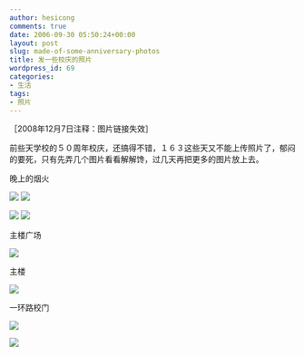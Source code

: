 ```yaml
---
author: hesicong
comments: true
date: 2006-09-30 05:50:24+00:00
layout: post
slug: made-of-some-anniversary-photos
title: 发一些校庆的照片
wordpress_id: 69
categories:
- 生活
tags:
- 照片
---
```


［2008年12月7日注释：图片链接失效］

前些天学校的５０周年校庆，还搞得不错，１６３这些天又不能上传照片了，郁闷的要死，只有先弄几个图片看看解解馋，过几天再把更多的图片放上去。

晚上的烟火

[![](http://www.hesicong.net/pjblog/liveWriterImage/da1d25811bc0_140EB/IMG_0673_thumb1.jpg)](http://www.hesicong.net/pjblog/liveWriterImage/da1d25811bc0_140EB/IMG_06733.jpg) [![](http://www.hesicong.net/pjblog/liveWriterImage/da1d25811bc0_140EB/IMG_0746_thumb.jpg)](http://www.hesicong.net/pjblog/liveWriterImage/da1d25811bc0_140EB/IMG_07462.jpg)

[![](http://www.hesicong.net/pjblog/liveWriterImage/da1d25811bc0_140EB/IMG_0766_thumb.jpg)](http://www.hesicong.net/pjblog/liveWriterImage/da1d25811bc0_140EB/IMG_07662.jpg) [![](http://www.hesicong.net/pjblog/liveWriterImage/da1d25811bc0_140EB/IMG_0699_thumb.jpg)](http://www.hesicong.net/pjblog/liveWriterImage/da1d25811bc0_140EB/IMG_06992.jpg)

主楼广场

[![](http://www.hesicong.net/pjblog/liveWriterImage/da1d25811bc0_140EB/IMG_0642_thumb.jpg)](http://www.hesicong.net/pjblog/liveWriterImage/da1d25811bc0_140EB/IMG_06422.jpg)

主楼

[![](http://www.hesicong.net/pjblog/liveWriterImage/da1d25811bc0_140EB/IMG_0626_thumb1.jpg)](http://www.hesicong.net/pjblog/liveWriterImage/da1d25811bc0_140EB/IMG_06263.jpg)

一环路校门

[![](http://www.hesicong.net/pjblog/liveWriterImage/da1d25811bc0_140EB/IMG_0611_thumb.jpg)](http://www.hesicong.net/pjblog/liveWriterImage/da1d25811bc0_140EB/IMG_06112.jpg)

[![](http://www.hesicong.net/pjblog/liveWriterImage/da1d25811bc0_140EB/IMG_0606_thumb1.jpg)](http://www.hesicong.net/pjblog/liveWriterImage/da1d25811bc0_140EB/IMG_06063.jpg)
